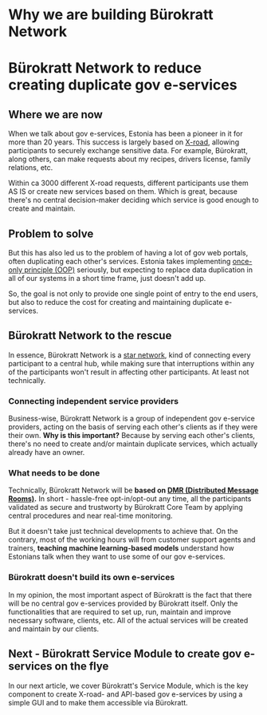 # Why we are building Bürokratt Network
# Bürokratt Network to reduce creating duplicate gov e-services

## Where we are now

When we talk about gov e-services, Estonia has been a pioneer in it for more than 20 years. This success is largely based on [X-road](https://x-road.global), allowing participants to securely exchange sensitive data. For example, Bürokratt, along others, can make requests about my recipes, drivers license, family relations, etc.

Within ca 3000 different X-road requests, different participants use them AS IS or create new services based on them. Which is great, because there's no central decision-maker deciding which service is good enough to create and maintain.

## Problem to solve

But this has also led us to the problem of having a lot of gov web portals, often duplicating each other's services. Estonia takes implementing [once-only principle (OOP)](https://en.wikipedia.org/wiki/Once-only_principle) seriously, but expecting to replace data duplication in all of our systems in a short time frame, just doesn't add up.

So, the goal is not only to provide one single point of entry to the end users, but also to reduce the cost for creating and maintaining duplicate e-services.

## Bürokratt Network to the rescue

In essence, Bürokratt Network is a [star network](https://en.wikipedia.org/wiki/Star_network), kind of connecting every participant to a central hub, while making sure that interruptions within any of the participants won't result in affecting other participants. At least not technically.

### Connecting independent service providers

Business-wise, Bürokratt Network is a group of independent gov e-service providers, acting on the basis of serving each other's clients as if they were their own. **Why is this important?** Because by serving each other's clients, there's no need to create and/or maintain duplicate services, which actually already have an owner.

### What needs to be done

Technically, Bürokratt Network will be **based on [DMR (Distributed Message Rooms)](https://github.com/buerokratt/DMR/blob/1-architecture-for-distributed-message-rooms/README.md).** In short - hassle-free opt-in/opt-out any time, all the participants validated as secure and trustworty by Bürokratt Core Team by applying central procedures and near real-time monitoring.

But it doesn't take just technical developments to achieve that. On the contrary, most of the working hours will from customer support agents and trainers, **teaching machine learning-based models** understand how Estonians talk when they want to use some of our gov e-services.

### Bürokratt doesn't build its own e-services

In my opinion, the most important aspect of Bürokratt is the fact that there will be no central gov e-services provided by Bürokratt itself. Only the functionalities that are required to set up, run, maintain and improve necessary software, clients, etc. All of the actual services will be created and maintain by our clients.

## Next - Bürokratt Service Module to create gov e-services on the flye

In our next article, we cover Bürokratt's Service Module, which is the key component to create X-road- and API-based gov e-services by using a simple GUI and to make them accessible via Bürokratt.

